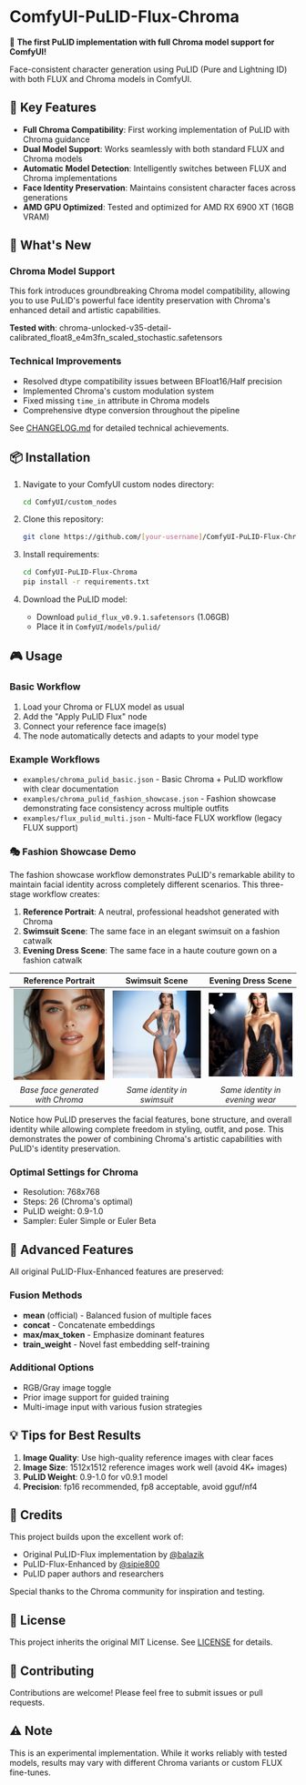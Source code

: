 # ComfyUI-PuLID-Flux-Chroma

🎨 **The first PuLID implementation with full Chroma model support for ComfyUI!**

Face-consistent character generation using PuLID (Pure and Lightning ID) with both FLUX and Chroma models in ComfyUI.

## 🌟 Key Features

- **Full Chroma Compatibility**: First working implementation of PuLID with Chroma guidance
- **Dual Model Support**: Works seamlessly with both standard FLUX and Chroma models
- **Automatic Model Detection**: Intelligently switches between FLUX and Chroma implementations
- **Face Identity Preservation**: Maintains consistent character faces across generations
- **AMD GPU Optimized**: Tested and optimized for AMD RX 6900 XT (16GB VRAM)

## 🚀 What's New

### Chroma Model Support
This fork introduces groundbreaking Chroma model compatibility, allowing you to use PuLID's powerful face identity preservation with Chroma's enhanced detail and artistic capabilities.

**Tested with**: chroma-unlocked-v35-detail-calibrated_float8_e4m3fn_scaled_stochastic.safetensors

### Technical Improvements
- Resolved dtype compatibility issues between BFloat16/Half precision
- Implemented Chroma's custom modulation system
- Fixed missing `time_in` attribute in Chroma models
- Comprehensive dtype conversion throughout the pipeline

See [CHANGELOG.md](CHANGELOG.md) for detailed technical achievements.

## 📦 Installation

1. Navigate to your ComfyUI custom nodes directory:
   ```bash
   cd ComfyUI/custom_nodes
   ```

2. Clone this repository:
   ```bash
   git clone https://github.com/[your-username]/ComfyUI-PuLID-Flux-Chroma.git
   ```

3. Install requirements:
   ```bash
   cd ComfyUI-PuLID-Flux-Chroma
   pip install -r requirements.txt
   ```

4. Download the PuLID model:
   - Download `pulid_flux_v0.9.1.safetensors` (1.06GB)
   - Place it in `ComfyUI/models/pulid/`

## 🎮 Usage

### Basic Workflow
1. Load your Chroma or FLUX model as usual
2. Add the "Apply PuLID Flux" node
3. Connect your reference face image(s)
4. The node automatically detects and adapts to your model type

### Example Workflows
- `examples/chroma_pulid_basic.json` - Basic Chroma + PuLID workflow with clear documentation
- `examples/chroma_pulid_fashion_showcase.json` - Fashion showcase demonstrating face consistency across multiple outfits
- `examples/flux_pulid_multi.json` - Multi-face FLUX workflow (legacy FLUX support)

### 🎭 Fashion Showcase Demo
The fashion showcase workflow demonstrates PuLID's remarkable ability to maintain facial identity across completely different scenarios. This three-stage workflow creates:

1. **Reference Portrait**: A neutral, professional headshot generated with Chroma
2. **Swimsuit Scene**: The same face in an elegant swimsuit on a fashion catwalk
3. **Evening Dress Scene**: The same face in a haute couture gown on a fashion catwalk

| Reference Portrait | Swimsuit Scene | Evening Dress Scene |
|:------------------:|:---------------:|:-------------------:|
| ![Reference](examples/fashion_reference_00001_.png) | ![Swimsuit](examples/fashion_swimsuit_00001_.png) | ![Evening Dress](examples/fashion_evening_00001_.png) |
| *Base face generated with Chroma* | *Same identity in swimsuit* | *Same identity in evening wear* |

Notice how PuLID preserves the facial features, bone structure, and overall identity while allowing complete freedom in styling, outfit, and pose. This demonstrates the power of combining Chroma's artistic capabilities with PuLID's identity preservation.

### Optimal Settings for Chroma
- Resolution: 768x768
- Steps: 26 (Chroma's optimal)
- PuLID weight: 0.9-1.0
- Sampler: Euler Simple or Euler Beta

## 🔧 Advanced Features

All original PuLID-Flux-Enhanced features are preserved:

### Fusion Methods
- **mean** (official) - Balanced fusion of multiple faces
- **concat** - Concatenate embeddings
- **max/max_token** - Emphasize dominant features
- **train_weight** - Novel fast embedding self-training

### Additional Options
- RGB/Gray image toggle
- Prior image support for guided training
- Multi-image input with various fusion strategies

## 💡 Tips for Best Results

1. **Image Quality**: Use high-quality reference images with clear faces
2. **Image Size**: 1512x1512 reference images work well (avoid 4K+ images)
3. **PuLID Weight**: 0.9-1.0 for v0.9.1 model
4. **Precision**: fp16 recommended, fp8 acceptable, avoid gguf/nf4

## 🙏 Credits

This project builds upon the excellent work of:
- Original PuLID-Flux implementation by [@balazik](https://github.com/balazik/ComfyUI-PuLID-Flux)
- PuLID-Flux-Enhanced by [@sipie800](https://github.com/sipie800/ComfyUI-PuLID-Flux-Enhanced)
- PuLID paper authors and researchers

Special thanks to the Chroma community for inspiration and testing.

## 📝 License

This project inherits the original MIT License. See [LICENSE](LICENSE) for details.

## 🤝 Contributing

Contributions are welcome! Please feel free to submit issues or pull requests.

## ⚠️ Note

This is an experimental implementation. While it works reliably with tested models, results may vary with different Chroma variants or custom FLUX fine-tunes.